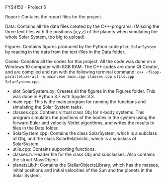 FYS4150 - Project 5

Report: Contains the report files for the project.

Data: Contains all the data files created by the C++-programs. (Missing the three text files with the positions (x,y,z) of the planets when simulating the whole Solar System, too big to upload)

Figures: Contains figures produced by the Python code `plot_SolarSystem` by reading in the data from the text-files in the Data folder.

Codes: Conatins all the codes for this project. All the code was done on a Windows 10 computer with 8GB RAM. The C++ codes are done Qt Creator, and are compiled and run with the following terminal command: `c++ -floop-parallelize-all -o main.exe main.cpp classes.cpp utils.cpp SolarSystem.cpp`.
- plot_SolarSystem.py: Creates all the figures in the Figures folder. This was done in Python 3.7 with Spyder 3.3.
- main.cpp: This is the main program for running the functions and simulating the Solar System tasks.
- classes.cpp: Contains virtual class Obj for n-body systems. This program simulates the positions of the bodies in the system using the forward Euler and velocity Verlet algorithms, and writes the results to files in the Data folder.
- SolarSystem.cpp: Contains the class SolarSystem, which is a subclass of Obj, and the class SolarRelativistic, which is a subclass of SolarSystem.
- utils.cpp: Contains supporting functions.
- classes.h: Header file for the class Obj and subclasses. Also contains the struct MassObject
- planetsLib.h: Contains the StellarObjectsLibrary, which has the masses, initial positions and initial velocities of the Sun and the planets in the Solar System.
